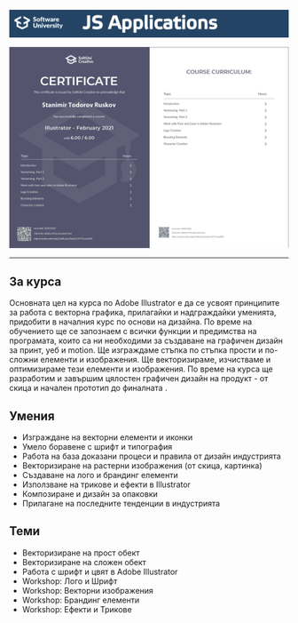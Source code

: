 ![SoftUni-Illustrator-February-2021](https://github.com/BoykoPetevBoev/JS-Applications-October-2019/blob/master/_README/JSApplications.jpg)

![SoftUni-Illustrator-February-2021](https://github.com/MiroRuskov/SoftUni-Illustrator-February-2021/blob/main/_README/Illustrator-Certificate.jpg)

---

## За курса

Основната цел на курса по Adobe Illustrator е да се усвоят принципите за работа с векторна графика, прилагайки и надграждайки уменията, придобити в началния курс по основи на дизайна. По време на обучението ще се запознаем с всички функции и предимства на програмата, които са ни необходими за създаване на графичен дизайн за принт, уеб и motion. Ще изграждаме стъпка по стъпка прости и по-сложни елементи и изображения. Ще векторизираме, изчистваме и оптимизираме тези елементи и изображения. По време на курса ще разработим и завършим цялостен графичен дизайн на продукт - от скица и начален прототип до финалната .

## Умения

- Изграждане на векторни елементи и иконки
- Умело боравене с шрифт и типография
- Работа на база доказани процеси и правила от дизайн индустрията
- Векторизиране на растерни изображения (от скица, картинка)
- Създаване на лого и брандинг елементи
- Използване на трикове и ефекти в Illustrator
- Композиране и дизайн за опаковки
- Прилагане на последните тенденции в индустрията


## Теми

- Векторизиране на прост обект
- Векторизиране на сложен обект
- Работа с шрифт и цвят в Adobe Illustrator
- Workshop: Лого и Шрифт
- Workshop: Векторни изображения
- Workshop: Брандинг елементи
- Workshop: Ефекти и Трикове

